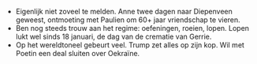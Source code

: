 - Eigenlijk niet zoveel te melden. Anne twee dagen naar Diepenveen geweest, ontmoeting met Paulien om 60+ jaar vriendschap te vieren.
- Ben nog steeds trouw aan het regime: oefeningen, roeien, lopen. Lopen lukt wel sinds 18 januari, de dag van de crematie van Gerrie.
- Op het wereldtoneel gebeurt veel. Trump zet alles op zijn kop. Wil met Poetin een deal sluiten over Oekraïne.